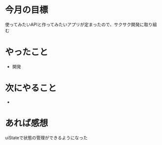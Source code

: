 # 今月の目標
使ってみたいAPIと作ってみたいアプリが定まったので、サクサク開発に取り組む
# やったこと
* 開発
# 次にやること
* 
# あれば感想
uiStateで状態の管理ができるようになった
